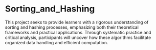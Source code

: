 # Sorting_and_Hashing
This project seeks to provide learners with a rigorous understanding of sorting and hashing processes, emphasizing both their theoretical frameworks and practical applications. Through systematic practice and critical analysis, participants will uncover how these algorithms facilitate organized data handling and efficient computation.



